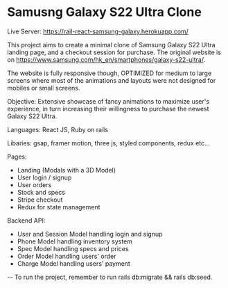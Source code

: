 # Samusng Galaxy S22 Ultra Clone

Live Server: https://rail-react-samsung-galaxy.herokuapp.com/

This project aims to create a minimal clone of Samsung Galaxy S22 Ultra landing page, and a checkout session for purchase. The original website is on https://www.samsung.com/hk_en/smartphones/galaxy-s22-ultra/.

The website is fully responsive though, OPTIMIZED for medium to large screens where most of the animations and layouts were not designed for mobiles or small screens.

Objective: Extensive showcase of fancy animations to maximize user's experience, in turn increasing their willingness to purchase the newest Galaxy S22 Ultra.  

Languages: React JS, Ruby on rails

Libaries: gsap, framer motion, three js, styled components, redux etc...

Pages: 

- Landing (Modals with a 3D Model)
- User login / signup 
- User orders
- Stock and specs
- Stripe checkout
- Redux for state management

Backend API:

- User and Session Model handling login and signup
- Phone Model handling inventory system 
- Spec Model handling specs and prices
- Order Model handling users' order
- Charge Model handling users' payment



-- To run the project, remember to run rails db:migrate && rails db:seed.
